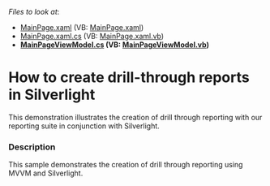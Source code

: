 <!-- default file list -->
*Files to look at*:

* [MainPage.xaml](./CS/SLApp/MainPage.xaml) (VB: [MainPage.xaml](./VB/SLApp/MainPage.xaml))
* [MainPage.xaml.cs](./CS/SLApp/MainPage.xaml.cs) (VB: [MainPage.xaml.vb](./VB/SLApp/MainPage.xaml.vb))
* **[MainPageViewModel.cs](./CS/SLApp/MainPageViewModel.cs) (VB: [MainPageViewModel.vb](./VB/SLApp/MainPageViewModel.vb))**
<!-- default file list end -->
# How to create drill-through reports in Silverlight


<p>This demonstration illustrates the creation of drill through reporting with our reporting suite in conjunction with Silverlight.</p>


<h3>Description</h3>

<p>This sample demonstrates the creation of drill through reporting using MVVM and Silverlight.</p>

<br/>


